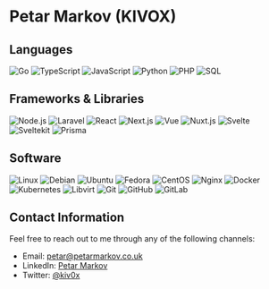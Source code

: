 # Petar Markov (KIVOX)

## Languages

<div style="display: inline-block;">
  <img alt="Go" src="https://img.shields.io/badge/-Go-262626?style=for-the-badge&logo=go">
  <img alt="TypeScript" src="https://img.shields.io/badge/-TypeScript-262626?style=for-the-badge&logo=typescript">
  <img alt="JavaScript" src="https://img.shields.io/badge/-JavaScript-262626?style=for-the-badge&logo=javascript">
  <img alt="Python" src="https://img.shields.io/badge/-Python-262626?style=for-the-badge&logo=python">
  <img alt="PHP" src="https://img.shields.io/badge/-PHP-262626?style=for-the-badge&logo=php">
  <img alt="SQL" src="https://img.shields.io/badge/-SQL-262626?style=for-the-badge&logo=postgresql">
</div>

## Frameworks & Libraries

<div style="display: inline-block;">
  <img alt="Node.js" src="https://img.shields.io/badge/-Node.js-262626?style=for-the-badge&logo=node.js">
  <img alt="Laravel" src="https://img.shields.io/badge/-Laravel-262626?style=for-the-badge&logo=laravel">
  <img alt="React" src="https://img.shields.io/badge/-React-262626?style=for-the-badge&logo=react">
  <img alt="Next.js" src="https://img.shields.io/badge/-Next-262626?style=for-the-badge&logo=next.js">
  <img alt="Vue" src="https://img.shields.io/badge/-Vue-262626?style=for-the-badge&logo=vue.js">
  <img alt="Nuxt.js" src="https://img.shields.io/badge/-Nuxt-262626?style=for-the-badge&logo=nuxt.js">
  <img alt="Svelte" src="https://img.shields.io/badge/-Svelte-262626?style=for-the-badge&logo=svelte">
  <img alt="Sveltekit" src="https://img.shields.io/badge/-Sveltekit-262626?style=for-the-badge&logo=svelte">
  <img alt="Prisma" src="https://img.shields.io/badge/-Prisma-262626?style=for-the-badge&logo=prisma">
</div>

## Software

<div style="display: inline-block;">
  <img alt="Linux" src="https://img.shields.io/badge/-Linux-262626?style=for-the-badge&logo=linux">
  <img alt="Debian" src="https://img.shields.io/badge/-Debian-262626?style=for-the-badge&logo=debian">
  <img alt="Ubuntu" src="https://img.shields.io/badge/-Ubuntu-262626?style=for-the-badge&logo=ubuntu">
  <img alt="Fedora" src="https://img.shields.io/badge/-Fedora-262626?style=for-the-badge&logo=fedora">
  <img alt="CentOS" src="https://img.shields.io/badge/-CentOS-262626?style=for-the-badge&logo=centos">
  <img alt="Nginx" src="https://img.shields.io/badge/-Nginx-262626?style=for-the-badge&logo=nginx">
  <img alt="Docker" src="https://img.shields.io/badge/-Docker-262626?style=for-the-badge&logo=docker">
  <img alt="Kubernetes" src="https://img.shields.io/badge/-Kubernetes-262626?style=for-the-badge&logo=kubernetes">
  <img alt="Libvirt" src="https://img.shields.io/badge/-LibVirt-262626?style=for-the-badge&logo=VirtualBox">
  <img alt="Git" src="https://img.shields.io/badge/-Git-262626?style=for-the-badge&logo=git">
  <img alt="GitHub" src="https://img.shields.io/badge/-GitHub-262626?style=for-the-badge&logo=github">
  <img alt="GitLab" src="https://img.shields.io/badge/-GitLab-262626?style=for-the-badge&logo=gitlab">
</div>

## Contact Information

Feel free to reach out to me through any of the following channels:

- Email: [petar@petarmarkov.co.uk](mailto:petar@petarmarkov.co.uk)
- LinkedIn: [Petar Markov](https://www.linkedin.com/in/kivox/)
- Twitter: [@kiv0x](https://twitter.com/kiv0x)

